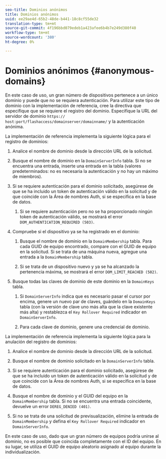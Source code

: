 ```yaml
---
seo-title: Dominios anónimos
title: Dominios anónimos
uuid: ee29ae4d-65b2-48de-b441-18c8cf55de32
translation-type: tm+mt
source-git-commit: 4f196bbd079edeb1a423afee6b4b7e249d380f40
workflow-type: tm+mt
source-wordcount: '380'
ht-degree: 0%

---
```



# Dominios anónimos {#anonymous-domains}

En este caso de uso, un gran número de dispositivos pertenece a un único dominio y puede que no se requiera autenticación. Para utilizar este tipo de dominio con la implementación de referencia, cree la directiva que especifique que se requiere el registro del dominio. Especifique la URL del servidor de dominio `https:// host:port/flashaccess/domainserver/domainname/` y la autenticación anónima.

La implementación de referencia implementa la siguiente lógica para el registro de dominios:

1. Analice el nombre de dominio desde la dirección URL de la solicitud.
1. Busque el nombre de dominio en la `DomainServerInfo` tabla. Si no se encuentra una entrada, inserte una entrada en la tabla (valores predeterminados: no es necesaria la autenticación y no hay un máximo de miembros).
1. Si se requiere autenticación para el dominio solicitado, asegúrese de que se ha incluido un token de autenticación válido en la solicitud y de que coincide con la Área de nombres Auth, si se especifica en la base de datos.

   1. Si se requiere autenticación pero no se ha proporcionado ningún token de autenticación válido, se mostrará el error `DOM_AUTHENTICATION_REQUIRED (503)`.

1. Compruebe si el dispositivo ya se ha registrado en el dominio:

   1. Busque el nombre de dominio en la `DomainMembership` tabla. Para cada GUID de equipo encontrado, compare con el GUID de equipo en la solicitud. Si se trata de una máquina nueva, agregue una entrada a la `DomainMembership` tabla.

   1. Si se trata de un dispositivo nuevo y ya se ha alcanzado la pertenencia máxima, se mostrará el error `DOM_LIMIT_REACHED (502)`.

1. Busque todas las claves de dominio de este dominio en la `DomainKeys` tabla.

   1. Si `DomainServerInfo` indica que es necesario pasar el cursor por encima, genere un nuevo par de claves, guárdelo en la `DomainKeys` tabla (con la versión de clave uno más alta que la clave existente más alta) y restablezca el `Key Rollover Required` indicador en `DomainServerInfo`.

   1. Para cada clave de dominio, genere una credencial de dominio.

La implementación de referencia implementa la siguiente lógica para la anulación del registro de dominios:

1. Analice el nombre de dominio desde la dirección URL de la solicitud.
1. Busque el nombre de dominio solicitado en la `DomainServerInfo` tabla.
1. Si se requiere autenticación para el dominio solicitado, asegúrese de que se ha incluido un token de autenticación válido en la solicitud y de que coincide con la Área de nombres Auth, si se especifica en la base de datos.
1. Busque el nombre de dominio y el GUID del equipo en la `DomainMembership` tabla. Si no se encuentra una entrada coincidente, devuelve un error `DEREG_DENIED (401)`.

1. Si no se trata de una solicitud de previsualización, elimine la entrada de `DomainMembership` y defina el `Key Rollover Required` indicador en `DomainServerInfo`.

En este caso de uso, dado que un gran número de equipos podría unirse al dominio, no es posible que coincida completamente con el ID del equipo. En su lugar, se utiliza el GUID de equipo aleatorio asignado al equipo durante la individualización.

